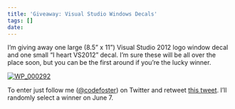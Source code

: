 ```yaml
---
title: 'Giveaway: Visual Studio Windows Decals'
tags: []
date: 
---
```


I&rsquo;m giving away one large (8.5&rdquo; x 11&rdquo;) Visual Studio 2012 logo window decal and one small &ldquo;I heart VS2012&rdquo; decal. I&rsquo;m sure these will be all over the place soon, but you can be the first around if you&rsquo;re the lucky winner.

[![](http://codefoster.blob.core.windows.net/site/image/ee56552316174e84be10a6b6457d93f8/giveawaydecal_01_1.jpg "WP_000292")](http://{fix}/image.axd?picture=Windows-Live-Writer/Giveaway-Visual-Studio-Sticker/63DEE0CE/WP_000292.jpg)

To enter just follow me ([@codefoster](http://www.twitter.com/codefoster)) on Twitter and retweet [this tweet](https://twitter.com/codefoster/status/209811082200625153). I&rsquo;ll randomly select a winner on June 7.